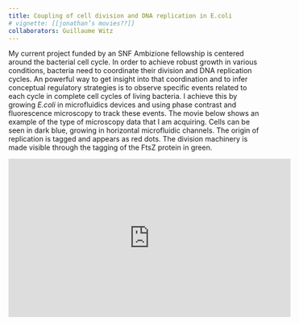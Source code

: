 ```yaml
---
title: Coupling of cell division and DNA replication in E.coli
# vignette: [[jonathan’s movies??]]
collaborators: Guillaume Witz
---
```


My current project funded by an SNF Ambizione fellowship is centered around the bacterial cell cycle. In order to achieve robust growth in various conditions, bacteria need to coordinate their division and DNA replication cycles. An powerful way to get insight into that coordination and to infer conceptual regulatory strategies is to observe specific events related to each cycle in complete cell cycles of living bacteria. I achieve this by growing *E.coli* in microfluidics devices and using phase contrast and fluorescence microscopy to track these events. The movie below shows an example of the type of microscopy data that I am acquiring. Cells can be seen in dark blue, growing in horizontal microfluidic channels. The origin of replication is tagged and appears as red dots. The division machinery is made visible through the tagging of the FtsZ protein in green.
<iframe width="560" height="315" src="https://www.youtube.com/embed/pEc5hSP0rO0" frameborder="0" gesture="media" allow="encrypted-media" allowfullscreen></iframe>